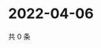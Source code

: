 # 2022-04-06

共 0 条

<!-- BEGIN WEIBO -->
<!-- 最后更新时间 Wed Apr 06 2022 07:13:22 GMT+0800 (China Standard Time) -->

<!-- END WEIBO -->
